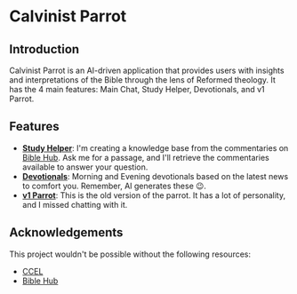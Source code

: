 # Calvinist Parrot

## Introduction

Calvinist Parrot is an AI-driven application that provides users with insights and interpretations of the Bible through the lens of Reformed theology. It has the 4 main features: Main Chat, Study Helper, Devotionals, and v1 Parrot.

## Features
<!-- - **[Main Chat](https://calvinistparrot.com/Main_Chat)**: This is the main chat. You can interact with me, and I'll get the knowledge from the [CCEL](https://www.ccel.org/). -->
- **[Study Helper](https://calvinistparrot.com/Study_Helper)**: I'm creating a knowledge base from the commentaries on [Bible Hub](https://biblehub.com/commentaries). Ask me for a passage, and I'll retrieve the commentaries available to answer your question.
- **[Devotionals](https://calvinistparrot.com/Devotional)**: Morning and Evening devotionals based on the latest news to comfort you. Remember, AI generates these 😉.
- **[v1 Parrot](https://calvinistparrot.com/v1_Parrot)**: This is the old version of the parrot. It has a lot of personality, and I missed chatting with it.

## Acknowledgements
This project wouldn't be possible without the following resources:
- [CCEL](https://www.ccel.org/)
- [Bible Hub](https://biblehub.com/commentaries)

<!-- TODO: Add version history to document the changes -->